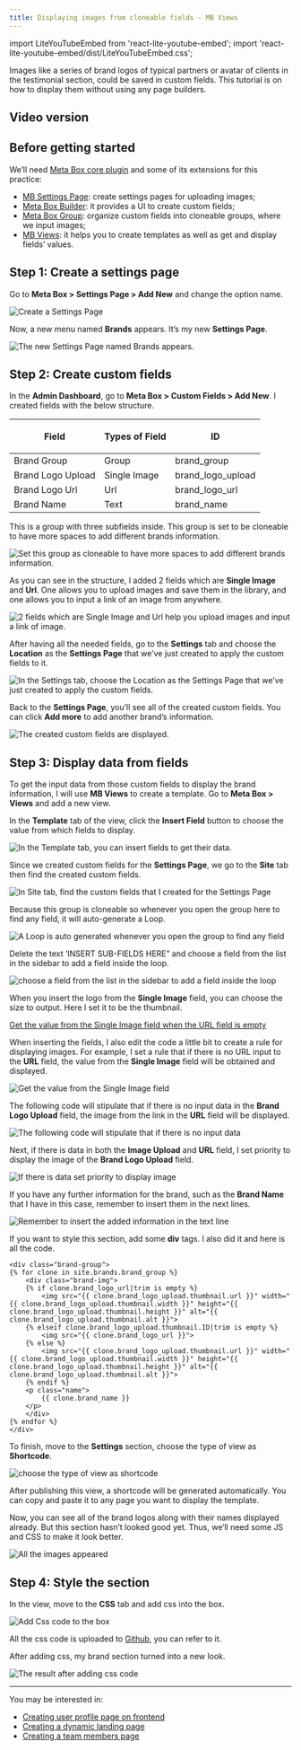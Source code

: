 ```yaml
---
title: Displaying images from cloneable fields - MB Views
---
```


import LiteYouTubeEmbed from 'react-lite-youtube-embed';
import 'react-lite-youtube-embed/dist/LiteYouTubeEmbed.css';

Images like a series of brand logos of typical partners or avatar of clients in the testimonial section, could be saved in custom fields. This tutorial is on how to display them without using any page builders.

## Video version

<LiteYouTubeEmbed id='nteLH6DDKSI' />

## Before getting started

We’ll need [Meta Box core plugin](https://wordpress.org/plugins/meta-box/) and some of its extensions for this practice:

* [MB Settings Page](https://metabox.io/plugins/mb-settings-page/?swcfpc=1): create settings pages for uploading images;
* [Meta Box Builder](https://metabox.io/plugins/meta-box-builder/?swcfpc=1): it provides a UI to create custom fields;
* [Meta Box Group](https://metabox.io/plugins/meta-box-group/?swcfpc=1): organize custom fields into cloneable groups, where we input images;
* [MB Views](https://metabox.io/plugins/mb-views/?swcfpc=1): it helps you to create templates as well as get and display fields’ values.

## Step 1: Create a settings page

Go to **Meta Box > Settings Page > Add New** and change the option name.

![Create a Settings Page](https://i.imgur.com/xj8IOWJ.png)

Now, a new menu named **Brands** appears. It’s my new **Settings Page**.

![The new Settings Page named Brands appears.](https://i.imgur.com/U4H4ELu.png)

## Step 2: Create custom fields

In the **Admin Dashboard**, go to **Meta Box > Custom Fields > Add New**. I created fields with the below structure.

<table>
<thead>
<tr>
<th>

**Field**

</th>
<th>

**Types of Field**

</th>
<th>

**ID**

</th>
</tr>
</thead>
<tbody>
<tr>
<td>Brand Group</td>
<td>Group</td>
<td>brand_group</td>
</tr>
<tr>
<td>Brand Logo Upload</td>
<td>Single Image</td>
<td>brand_logo_upload</td>
</tr>
<tr>
<td>Brand Logo Url</td>
<td>Url</td>
<td>brand_logo_url</td>
</tr>
<tr>
<td>Brand Name</td>
<td>Text</td>
<td>brand_name</td>
</tr>
</tbody>
</table>


This is a group with three subfields inside. This group is set to be cloneable to have more spaces to add different brands information.

![Set this group as cloneable to have more spaces to add different brands information.](https://i.imgur.com/Hi033mY.png)

As you can see in the structure, I added 2 fields which are **Single Image** and **Url**. One allows you to upload images and save them in the library, and one allows you to input a link of an image from anywhere.

![2 fields which are Single Image and Url help you upload images and input a link of image.](https://i.imgur.com/dmaPInv.png)

After having all the needed fields, go to the **Settings** tab and choose the **Location** as the **Settings Page** that we’ve just created to apply the custom fields to it.

![In the Settings tab, choose the Location as the Settings Page that we’ve just created to apply the custom fields.](https://i.imgur.com/MHr0exH.png)

Back to the **Settings Page**, you’ll see all of the created custom fields. You can click **Add more** to add another brand’s information.

![The created custom fields are displayed.](https://i.imgur.com/4JJ0nEh.png)

## Step 3: Display data from fields

To get the input data from those custom fields to display the brand information, I will use **MB Views** to create a template. Go to **Meta Box > Views** and add a new view.

In the **Template** tab of the view, click the **Insert Field** button to choose the value from which fields to display.

![In the Template tab, you can insert fields to get their data.](https://i.imgur.com/2aD8XWb.png)

Since we created custom fields for the **Settings Page**, we go to the **Site** tab then find the created custom fields.

![In Site tab, find the custom fields that I created for the Settings Page](https://i.imgur.com/mJIBoAZ.png)

Because this group is cloneable so whenever you open the group here to find any field, it will auto-generate a Loop.

![A Loop is auto generated whenever you open the group to find any field](https://i.imgur.com/SLlnKl4.png)

Delete the text ‘INSERT SUB-FIELDS HERE” and choose a field from the list in the sidebar to add a field inside the loop.

![choose a field from the list in the sidebar to add a field inside the loop](https://i.imgur.com/HPXAk4U.gif)

When you insert the logo from the **Single Image** field, you can choose the size to output. Here I set it to be the thumbnail.

[Get the value from the Single Image field when the URL field is empty](https://i.imgur.com/A9VwBOb.png)

When inserting the fields, I also edit the code a little bit to create a rule for displaying images. For example, I set a rule that if there is no URL input to the **URL** field, the value from the **Single Image** field will be obtained and displayed.

![Get the value from the Single Image field](https://i.imgur.com/ndDjfEa.png)

The following code will stipulate that if there is no input data in the **Brand Logo Upload** field, the image from the link in the **URL** field will be displayed.

![The following code will stipulate that if there is no input data](https://i.imgur.com/Xro7EVw.png)

Next, if there is data in both the **Image Upload** and **URL** field, I set priority to display the image of the **Brand Logo Upload** field.

![If there is data set priority to display image](https://i.imgur.com/2YUI1Vy.png)

If you have any further information for the brand, such as the **Brand Name** that I have in this case, remember to insert them in the next lines.

![Remember to insert the added information in the text line](https://i.imgur.com/m4VWKZB.png)

If you want to style this section, add some **div** tags. I also did it and here is all the code.

```
<div class="brand-group">
{% for clone in site.brands.brand_group %}
    <div class="brand-img">
    {% if clone.brand_logo_url|trim is empty %}
        <img src="{{ clone.brand_logo_upload.thumbnail.url }}" width="{{ clone.brand_logo_upload.thumbnail.width }}" height="{{ clone.brand_logo_upload.thumbnail.height }}" alt="{{ clone.brand_logo_upload.thumbnail.alt }}">
    {% elseif clone.brand_logo_upload.thumbnail.ID|trim is empty %}
        <img src="{{ clone.brand_logo_url }}">
    {% else %}
        <img src="{{ clone.brand_logo_upload.thumbnail.url }}" width="{{ clone.brand_logo_upload.thumbnail.width }}" height="{{ clone.brand_logo_upload.thumbnail.height }}" alt="{{ clone.brand_logo_upload.thumbnail.alt }}">
    {% endif %}
    <p class="name">
        {{ clone.brand_name }}
    </p>
    </div>
{% endfor %}
</div>
```
To finish, move to the **Settings** section, choose the type of view as **Shortcode**.

![choose the type of view as shortcode](https://i.imgur.com/nEOIWFM.png)

After publishing this view, a shortcode will be generated automatically. You can copy and paste it to any page you want to display the template.

Now, you can see all of the brand logos along with their names displayed already. But this section hasn’t looked good yet. Thus, we’ll need some JS and CSS to make it look better.

![All the images appeared](https://i.imgur.com/mTWu5xF.gif)

## Step 4: Style the section

In the view, move to the **CSS** tab and add css into the box.

![Add Css code to the box](https://i.imgur.com/hUni7yc.png)

All the css code is uploaded to [Github](https://github.com/wpmetabox/tutorials/blob/effb1b8d4729da57bf3fe5ee77dc2fe2827678a7/display-images-from-cloneable-fields-with-Gutenberg/custom.css), you can refer to it.

After adding css, my brand section turned into a new look.

![The result after adding css code](https://i.imgur.com/MQpnntm.png)
 
 ------

You may be interested in: 
* [Creating user profile page on frontend](https://docs.metabox.io/tutorials/create-user-profile-page/)
* [Creating a dynamic landing page](https://docs.metabox.io/tutorials/create-dynamic-landing-page/)
* [Creating a team members page](https://docs.metabox.io/tutorials/create-team-members-page-mb-views/)

